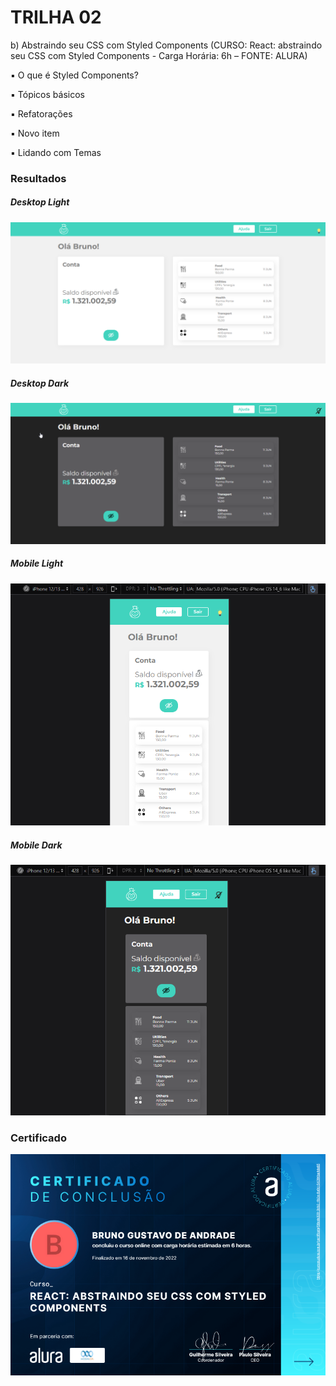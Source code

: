 # TRILHA 02

b) Abstraindo seu CSS com Styled Components (CURSO: React: abstraindo seu CSS com Styled Components - Carga Horária: 6h – FONTE: ALURA)

▪ O que é Styled Components?

▪ Tópicos básicos

▪ Refatorações

▪ Novo item

▪ Lidando com Temas

### Resultados

##### Desktop Light

![Desktop Light](./src/assets/desktop-light.png)

##### Desktop Dark

![Desktop Dark](./src/assets/desktop-dark.png)

##### Mobile Light

![Mobile Light](./src/assets/mobile-light.png)

##### Mobile Dark

![Mobile Dark](./src/assets/mobile-dark.png)

### Certificado

![Certificado](./src/assets/certificate.png)
